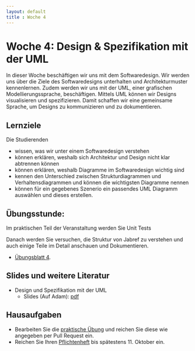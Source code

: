 ```yaml
---
layout: default
title : Woche 4
---
```


# Woche 4: Design & Spezifikation mit der UML

In dieser Woche beschäftigen wir uns mit dem Softwaredesign. Wir werden uns über die Ziele des Softwaredesigns unterhalten und Architekturmuster kennenlernen. Zudem werden wir uns mit der UML, einer grafischen Modellierungssprache, beschäftigen. Mittels UML können wir Designs visualisieren und spezifizieren. Damit schaffen wir eine gemeinsame Sprache, um Designs zu kommunizieren und zu dokumentieren.



## Lernziele 

Die Studierenden

- wissen, was wir unter einem Softwaredesign verstehen 
- können erklären, weshalb sich Architektur und Design nicht klar abtrennen können
- können erklären, weshalb Diagramme im Softwaredesign wichtig sind
- kennen den Unterschied zwischen Strukturdiagrammen und Verhaltensdiagrammen und können die wichtigsten Diagramme nennen
- können für ein gegebenes Szenerio ein passendes UML Diagramm auswählen und dieses erstellen.


## Übungsstunde:

 Im praktischen Teil der Veranstaltung werden Sie Unit Tests 

Danach werden Sie versuchen, die Struktur von Jabref zu verstehen und auch einige Teile im Detail anschauen und 
Dokumentieren. 

* [Übungsblatt 4](../exercises/unit-tests-und-ci). 



## Slides und weitere Literatur

* Design und Spezifikation mit der UML
    * Slides (Auf Adam): [pdf](../underconstruction.md) <!--auf adam noch nicht gefunden -->

## Hausaufgaben

* Bearbeiten Sie die [praktische Übung](../exercises/unit-tests-und-ci) und reichen Sie diese wie angegeben per Pull Request ein. 
* Reichen Sie Ihren [Pflichtenheft](../project/requirements) bis spätestens 11. Oktober ein. 
